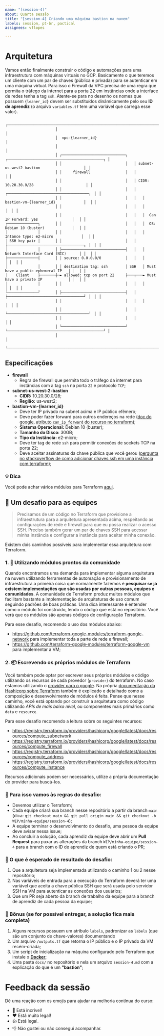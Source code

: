 ```yaml
---
name: "[session-4]"
about: Quarta sessão
title: "[session-4] Criando uma máquina bastion na nuvem"
labels: session, pt-br, pactical
assignees: vflopes

---
```


# Arquitetura

Vamos então finalmente construir o código e automações para uma infraestrutura com máquinas virtuais no GCP. Basicamente o que teremos um cliente com um par de chaves (pública e privada) para se autenticar em uma máquina virtual. Para isso o Firewall da VPC precisa de uma regra que permita o tráfego da internet para a porta 22 em instâncias onde a interface de redes tenha a tag `ssh`. Atente-se para no desenho os nomes que possuem `{leaner_id}` devem ser substituídos dinâmicamente pelo seu **ID de aprendiz** (o arquivo `variables.tf` tem uma variável que carrega esse valor).

```
                       ┌──────────────────────────────────────────────────────────────────────────────────┐
                       │                                                                                  │
                       │  vpc-{learner_id}                                                                │
                       │                                                                                  │
                       │ ┌─────────────────────────────┐   ┌────────────────────────────────────────────┐ │
                       │ │                             │   │ subnet-us-west2-bastion                    │ │
                       │ │     firewall                │   │                                            │ │
                       │ │                             │   │ CIDR: 10.20.30.0/28                        │ │
                       │ │                             │   │   ┌─────────────────────────────────────┐  │ │
                       │ │                             │   │   │ bastion-vm-{learner_id}             │  │ │
                       │ │                             │   │   │                                     │  │ │
                       │ │                             │   │   │  Can IP Forward: yes                │  │ │
┌──────────────┐       │ │                             │   │   │  OS: Debian 10 (buster)             │  │ │
│              │       │ │                             │   │   │  Intance type: e2-micro             │  │ │
│ SSH key pair │       │ │                             │   │   ├───────────────────────────────────┐ │  │ │
│              │       │ ├─────────────────────────────┤   │   │ Network Interface Card (NIC)      │ │  │ │
├──────────────┤       │ │ source: 0.0.0.0/0           │   │   │                                   │ │  │ │
│              │       │ │ destination tag: ssh        │ SSH   │ Must have a public ephemeral IP   │ │  │ │
│    Client    ├───────┼─► allowed: tcp on port 22     ├───┬───► Must have a private IP            │ │  │ │
│              │       │ │                             │   │   │                                   │ │  │ │
└──────────────┘       │ ├─────────────────────────────┤   │   ├───────────────────────────────────┘ │  │ │
                       │ │                             │   │   │                                     │  │ │
                       │ │                             │   │   └─────────────────────────────────────┘  │ │
                       │ │                             │   │                                            │ │
                       │ └─────────────────────────────┘   └────────────────────────────────────────────┘ │
                       │                                                                                  │
                       └──────────────────────────────────────────────────────────────────────────────────┘
```

## Especificações

- **firewall**
  - Regra de firewall que permita todo o tráfego da internet para instâncias com a tag `ssh` na porta `22` e protocolo `TCP`;
- **subnet-us-west-2-bastion**
  - **CIDR:** 10.20.30.0/28;
  - **Região:** us-west2;
- **bastion-vm-{learner_id}**
  - Deve ter IP privado na subnet acima e IP público efêmero;
  - Deve poder fazer forward para outros endereços na rede ([doc do google](https://cloud.google.com/vpc/docs/using-routes?&_ga=2.84287705.-1120514105.1581848761#canipforward), [atributo `can_ip_forward` do recurso no terraform](https://registry.terraform.io/providers/hashicorp/google/latest/docs/resources/compute_instance#can_ip_forward));
  - **Sistema Operacional:** Debian 10 (buster);
  - **Tamanho do Disco:** 30GB;
  - **Tipo da Instância:** e2-micro;
  - Deve ter tag de rede `ssh` para permitir conexões de sockets TCP na porta 22;
  - Deve aceitar assinaturas da chave pública que você gerou ([pergunta no stackoverflow de como adicionar chaves ssh em uma instância com terraform](https://stackoverflow.com/questions/38645002/how-to-add-an-ssh-key-to-an-gcp-instance-using-terraform));

### 💡 Dica

Você pode achar vários módulos para Terraform [aqui](https://registry.terraform.io/).

## 👾 Um desafio para as equipes

> Precisamos de um código no Terraform que provisione a infraestrutura para a arquitetura apresentada acima, respeitando as configurações de rede e firewall para que eu possa realizar o acesso SSH. Preciso também gerar um par de chaves SSH para acessar minha instância e configurar a instância para aceitar minha conexão.

Existem dois caminhos possíveis para implementar essa arquitetura com Terraform.

### 1. 🎁 Utilizando módulos prontos da comunidade

Quando encontramos uma demanda para implementar alguma arquitetura na nuvem utilizando ferramentas de automação e provisionamento de infraestrutura a primeira coisa que normalmente fazemos é **pesquisar se já existem implementações que são usadas por outras pessoas, equipes e comunidades**. A comunidade de Terraform produz muitos módulos que facilitam bastante a implementação de arquiteturas de uso comum seguindo padrões de boas práticas. Uma dica interessante é entender como o módulo foi construído, lendo o código que está no repositório. Você verá que os módulos são apenas códigos de configuração Terraform.

Para esse desafio, recomendo o uso dos módulos abaixo:

- https://github.com/terraform-google-modules/terraform-google-network para implementar toda a parte de rede e firewall;
- https://github.com/terraform-google-modules/terraform-google-vm para implementar a VM;

### 2. 📦 Escrevendo os próprios módulos de Terraform

Você também pode optar por escrever seus próprios módulos e código utilizando os recursos de cada provedor (`provider`) do terraform. No caso estamos utilizando o [provider para o google](https://registry.terraform.io/providers/hashicorp/google/latest/docs). Na própria [documentação da Hashicorp sobre Terraform](https://www.terraform.io/docs/language/modules/develop/index.html) também é explicado e detalhado como a composição e desenvolvimento de módulos é feita. Pense que nesse caminho, você está optando por construir a arquitetura como código utilizando *APIs de mais baixo nível*, ou componentes mais primários como `data` e `resource`.

Para esse desafio recomendo a leitura sobre os seguintes recursos:

- https://registry.terraform.io/providers/hashicorp/google/latest/docs/resources/compute_subnetwork
- https://registry.terraform.io/providers/hashicorp/google/latest/docs/resources/compute_firewall
- https://registry.terraform.io/providers/hashicorp/google/latest/docs/resources/compute_address
- https://registry.terraform.io/providers/hashicorp/google/latest/docs/resources/compute_instance

Recursos adicionais podem ser necessários, utilize a própria documentação do provider para buscá-los.

### 🏅 Para isso vamos às regras do desafio:

- Devemos utilizar o Terraform;
- Cada equipe criará sua branch nesse repositório a partir da branch `main` (dica: `git checkout main && git pull origin main && git checkout -b WIP/minha-equipe/session-4`);
- A equipe terminar o desenvolvimento do desafio, uma pessoa da equipe deve avisar nessa issue;
- Ao concluir a solução, cada aprendiz da equipe deve abrir um **Pull Request** para puxar as alterações da branch `WIP/minha-equipe/session-4` para a branch com o ID de aprendiz de quem está criando o PR;

### 📀 O que é esperado de resultado do desafio:

1. Que a arquitetura seja implementada utilizando o caminho 1 ou 2 nesse repositório;
2. Nas variáveis de entrada para a execução do Terraform deverá ter uma variável que aceita a chave pública SSH que será usada pelo servidor SSH na VM para autenticar as conexões dos usuários;
3. Que um PR seja aberto da branch de trabalho da equipe para a branch de aprendiz de cada pessoa da equipe;

### 🚀 Bônus (se for possível entregar, a solução fica mais completa)

1. Alguns recursos possuem um atribulo `labels`, padronizar as `labels` (que são um conjunto de chave-valores) documentando
2. Um arquivo `/outputs.tf` que retorna o IP público e o IP privado da VM recém-criada;
3. Um script de inicialização na máquina configurado pelo Terraform que instale o [**Docker**](https://docs.docker.com/engine/install/debian/);
4. Uma pasta `docs/` no repositório e nela um arquivo `session-4.md` com a explicação do que é um **"bastion"**;

# Feedback da sessão

Dê uma reação com os emojis para ajudar na melhoria contínua do curso: 

- 🎉 Está incrível!
- ❤️️ Está muito legal!
- 👍 Está legal.
- 👎 Não gostei ou não consegui acompanhar.